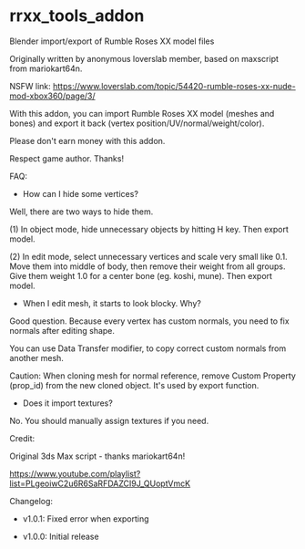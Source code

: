 # rrxx_tools_addon
Blender import/export of Rumble Roses XX model files


Originally written by anonymous loverslab member, based on maxscript from mariokart64n.

NSFW link: https://www.loverslab.com/topic/54420-rumble-roses-xx-nude-mod-xbox360/page/3/

With this addon, you can import Rumble Roses XX model (meshes and bones) and export it back (vertex position/UV/normal/weight/color).

Please don't earn money with this addon.

Respect game author. Thanks!

 

FAQ:

- How can I hide some vertices?

Well, there are two ways to hide them.

(1) In object mode, hide unnecessary objects by hitting H key. Then export model.

(2) In edit mode, select unnecessary vertices and scale very small like 0.1.
    Move them into middle of body, then remove their weight from all groups.
    Give them weight 1.0 for a center bone (eg. koshi, mune). Then export model.

 

- When I edit mesh, it starts to look blocky. Why?

Good question. Because every vertex has custom normals, you need to fix normals after editing shape.

You can use Data Transfer modifier, to copy correct custom normals from another mesh.

Caution: When cloning mesh for normal reference, remove Custom Property (prop_id) from the new cloned object. It's used by export function.

 

- Does it import textures?

No. You should manually assign textures if you need.

 

Credit:

Original 3ds Max script - thanks mariokart64n!

https://www.youtube.com/playlist?list=PLgeoiwC2u6R6SaRFDAZCI9J_QUoptVmcK

 

Changelog:

 - v1.0.1: Fixed error when exporting

 - v1.0.0: Initial release
